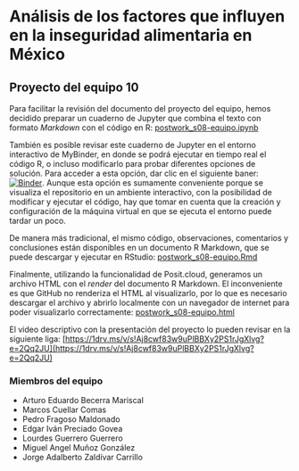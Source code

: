 # Análisis de los factores que influyen en la inseguridad alimentaria en México
## Proyecto del equipo 10

Para facilitar la revisión del documento del proyecto del equipo, hemos decidido preparar un cuaderno de Jupyter que combina el texto con formato *Markdown* con el código en R: [postwork_s08-equipo.ipynb](/postwork_s08-equipo.ipynb)

También es posible revisar este cuaderno de Jupyter en el entorno interactivo de MyBinder, en donde se podrá ejecutar en tiempo real el código R, o incluso modificarlo para probar diferentes opciones de solución. Para acceder a esta opción, dar clic en el siguiente baner: [![Binder](https://mybinder.org/badge_logo.svg)](https://mybinder.org/v2/gh/bedu-ds-eq-10/sesion-08-postwork/HEAD?labpath=postwork_s08-equipo.ipynb). Aunque esta opción es sumamente conveniente porque se visualiza el repositorio en un ambiente interactivo, con la posibilidad de modificar y ejecutar el código, hay que tomar en cuenta que la creación y configuración de la máquina virtual en que se ejecuta el entorno puede tardar un poco.

De manera más tradicional, el mismo código, observaciones, comentarios y conclusiones están disponibles en un documento R Markdown, que se puede descargar y ejecutar en RStudio: [postwork_s08-equipo.Rmd](/postwork_s08-equipo.Rmd)

Finalmente, utilizando la funcionalidad de Posit.cloud, generamos un archivo HTML con el *render* del documento R Markdown. El inconveniente es que GitHub no renderiza el HTML al visualizarlo, por lo que es necesario descargar el archivo y abrirlo localmente con un navegador de internet para poder visualizarlo correctamente: [postwork_s08-equipo.html](/postwork_s08-equipo.html)

El video descriptivo con la presentación del proyecto lo pueden revisar en la siguiente liga: [https://1drv.ms/v/s!Aj8cwf83w9uPlBBXy2PS1rJgXlvg?e=2Qq2JU](https://1drv.ms/v/s!Aj8cwf83w9uPlBBXy2PS1rJgXlvg?e=2Qq2JU)


### Miembros del equipo

- Arturo Eduardo Becerra Mariscal
- Marcos Cuellar Comas
- Pedro Fragoso Maldonado
- Edgar Iván Preciado Govea
- Lourdes Guerrero Guerrero
- Miguel Angel Muñoz González
- Jorge Adalberto Zaldívar Carrillo
